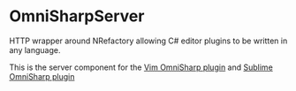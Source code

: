 OmniSharpServer
===============

HTTP wrapper around NRefactory allowing C# editor plugins to be written in any language.


This is the server component for the [Vim OmniSharp plugin](https://github.com/nosami/OmniSharp) and [Sublime OmniSharp plugin](https://github.com/PaulCampbell/OmniSharpSublimePlugin)
